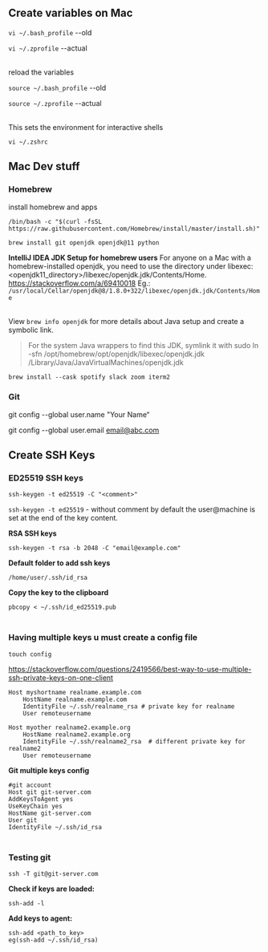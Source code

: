## Create variables on Mac

```vi ~/.bash_profile``` --old

```vi ~/.zprofile``` --actual

<br> reload the variables


```source ~/.bash_profile``` --old

```source ~/.zprofile``` --actual


<br>This sets the environment for interactive shells

```vi ~/.zshrc```

## Mac Dev stuff

### Homebrew

install homebrew and apps

```/bin/bash -c "$(curl -fsSL https://raw.githubusercontent.com/Homebrew/install/master/install.sh)"```

``` brew install git openjdk openjdk@11 python ```

**IntelliJ IDEA JDK Setup for homebrew users**
For anyone on a Mac with a homebrew-installed openjdk, you need to use the directory under libexec: <openjdk11_directory>/libexec/openjdk.jdk/Contents/Home. https://stackoverflow.com/a/69410018
Eg.:
``` /usr/local/Cellar/openjdk@8/1.8.0+322/libexec/openjdk.jdk/Contents/Home ```


<br> View ``` brew info openjdk ``` for more details about Java setup and create a symbolic link.
 
>For the system Java wrappers to find this JDK, symlink it with
>  sudo ln -sfn /opt/homebrew/opt/openjdk/libexec/openjdk.jdk /Library/Java/JavaVirtualMachines/openjdk.jdk


``` brew install --cask spotify slack zoom iterm2 ```

### Git
git config --global user.name "Your Name“

git config --global user.email email@abc.com


## Create SSH Keys

### ED25519 SSH keys

```ssh-keygen -t ed25519 -C "<comment>"```

```ssh-keygen -t ed25519``` - without comment by default the user@machine is set at the end of the key content.


**RSA SSH keys**

```ssh-keygen -t rsa -b 2048 -C "email@example.com"```


**Default folder to add ssh keys**

```/home/user/.ssh/id_rsa```

**Copy the key to the clipboard**

```pbcopy < ~/.ssh/id_ed25519.pub```

 
### <br>Having multiple keys u must create a config file

```
touch config
```

https://stackoverflow.com/questions/2419566/best-way-to-use-multiple-ssh-private-keys-on-one-client


```
Host myshortname realname.example.com
    HostName realname.example.com
    IdentityFile ~/.ssh/realname_rsa # private key for realname
    User remoteusername
  
Host myother realname2.example.org
    HostName realname2.example.org
    IdentityFile ~/.ssh/realname2_rsa  # different private key for realname2
    User remoteusername
```
    
    
**Git multiple keys config**

```
#git account  
Host git git-server.com  
AddKeysToAgent yes  
UseKeyChain yes  
HostName git-server.com  
User git  
IdentityFile ~/.ssh/id_rsa  
```

### <br>Testing git


```ssh -T git@git-server.com```

**Check if keys are loaded:**

```ssh-add -l```

**Add keys to agent:**

```
ssh-add <path_to_key> 
eg(ssh-add ~/.ssh/id_rsa)
```
